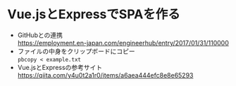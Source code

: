 # Vue.jsとExpressでSPAを作る
- GitHubとの連携  
  https://employment.en-japan.com/engineerhub/entry/2017/01/31/110000
- ファイルの中身をクリップボードにコピー  
  `pbcopy < example.txt`
- Vue.jsとExpressの参考サイト 　
  https://qiita.com/y4u0t2a1r0/items/a6aea444efc8e8e65293
